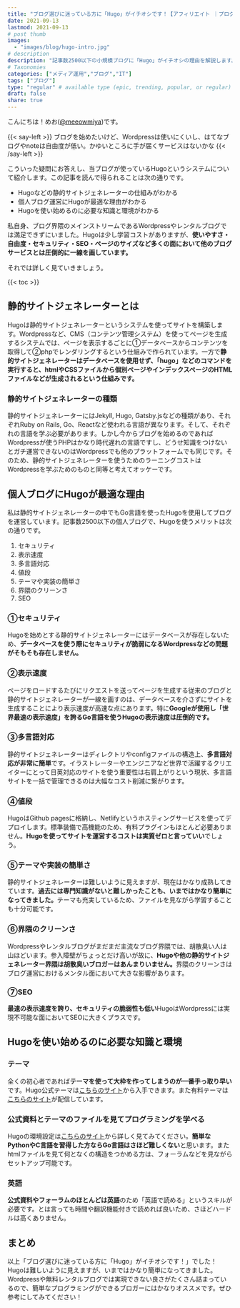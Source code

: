 ```yaml
---
title: "ブログ選びに迷っている方に「Hugo」がイチオシです！【アフィリエイト ｜プログラミング｜オウンドメディア】"
date: 2021-09-13
lastmod: 2021-09-13
# post thumb
images:
  - "images/blog/hugo-intro.jpg"
# description
description: "記事数2500以下の小規模ブログに「Hugo」がイチオシの理由を解説します。"
# Taxonomies
categories: ["メディア運用","ブログ","IT"]
tags: ["ブログ"]
type: "regular" # available type (epic, trending, popular, or regular)
draft: false
share: true
---
```

こんにちは！めお(<u><a href="https://twitter.com/meeowmiya" target="_blank">@meeowmiya</a></u>)です。


{{< say-left >}}
ブログを始めたいけど、Wordpressは使いにくいし、はてなブログやnoteは自由度が低い。かゆいところに手が届くサービスはないかな
{{< /say-left >}}

こういった疑問にお答えし、当ブログが使っているHugoというシステムについて紹介します。この記事を読んで得られることは次の通りです。

* Hugoなどの静的サイトジェネレーターの仕組みがわかる
* 個人ブログ運営にHugoが最適な理由がわかる
* Hugoを使い始めるのに必要な知識と環境がわかる

私自身、ブログ界隈のメインストリームであるWordpressやレンタルブログでは満足できずにいました。Hugoは少し学習コストがありますが、<span class="keiko-red">**使いやすさ・自由度・セキュリティ・SEO・ページのサイズなど多くの面において他のブログサービスとは圧倒的に一線を画しています。**</span>

それでは詳しく見ていきましょう。

{{< toc >}}

## 静的サイトジェネレーターとは

Hugoは静的サイトジェネレーターというシステムを使ってサイトを構築します。Wordpressなど、CMS（コンテンツ管理システム）を使ってページを生成するシステムでは、ページを表示するごとに①データベースからコンテンツを取得して②phpでレンダリングするという仕組みで作られています。一方で<span class="keiko-red">**静的サイトジェネレーターはデータベースを使用せず、「hugo」などのコマンドを実行すると、htmlやCSSファイルから個別ページやインデックスページのHTMLファイルなどが生成されるという仕組みです。**</span>

### 静的サイトジェネレーターの種類

静的サイトジェネレーターにはJekyll, Hugo, Gatsby.jsなどの種類があり、それぞれRuby on Rails, Go、Reactなど使われる言語が異なります。そして、それぞれの言語を学ぶ必要があります。しかし今からブログを始めるのであればWordpressが使うPHPはかなり時代遅れの言語ですし、どうせ知識をつけないとガチ運営できないのはWordpressでも他のプラットフォームでも同じです。そのため、静的サイトジェネレーターを使うためのラーニングコストはWordpressを学ぶためのものと同等と考えてオッケーです。

## 個人ブログにHugoが最適な理由

私は静的サイトジェネレーターの中でもGo言語を使ったHugoを使用してブログを運営しています。記事数2500以下の個人ブログで、Hugoを使うメリットは次の通りです。

1. セキュリティ
2. 表示速度
3. 多言語対応
4. 値段
5. テーマや実装の簡単さ
6. 界隈のクリーンさ
7. SEO


### ①セキュリティ

Hugoを始めとする静的サイトジェネレーターにはデータベースが存在しないため、<span class="keiko-red">**データベースを使う際にセキュリティが脆弱になるWordpressなどの問題がそもそも存在しません。**</span>

### ②表示速度

ページをロードするたびにリクエストを送ってページを生成する従来のブログと静的サイトジェネレーターが一線を画すのは、データベースを介さずにサイトを生成することにより表示速度が高速な点にあります。特に<span class="keiko-red">**Googleが使用し「世界最速の表示速度」を誇るGo言語を使うHugoの表示速度は圧倒的です。**</span>

### ③多言語対応

静的サイトジェネレーターはディレクトリやconfigファイルの構造上、<span class="keiko-red">**多言語対応が非常に簡単**</span>です。イラストレーターやエンジニアなど世界で活躍するクリエイターにとって日英対応のサイトを使う重要性は右肩上がりという現状、多言語サイトを一括で管理できるのは大幅なコスト削減に繋がります。

### ④値段

HugoはGithub pagesに格納し、Netlifyというホスティングサービスを使ってデプロイします。標準装備で高機能のため、有料プラグインもほとんど必要ありません。<span class="keiko-red">**Hugoを使ってサイトを運営するコストは実質ゼロと言っていい**</span>でしょう。

### ⑤テーマや実装の簡単さ

静的サイトジェネレーターは難しいように見えますが、現在はかなり成熟してきています。<span class="keiko-red">**過去には専門知識がないと難しかったことも、いまではかなり簡単になってきました。**</span>テーマも充実しているため、ファイルを見ながら学習することも十分可能です。


### ⑥界隈のクリーンさ

Wordpressやレンタルブログがまだまだ主流なブログ界隈では、胡散臭い人は山ほどいます。参入障壁がちょっとだけ高いが故に、<span class="keiko-red">**Hugoや他の静的サイトジェネレーター界隈は胡散臭いブロガーはあんまりいません。**</span>界隈のクリーンさはブログ運営におけるメンタル面において大きな影響があります。

### ⑦SEO

<span class="keiko-red">**最速の表示速度を誇り、セキュリティの脆弱性も低い**</span>HugoはWordpressには実現不可能な面においてSEOに大きくプラスです。

## Hugoを使い始めるのに必要な知識と環境


### テーマ

全くの初心者であれば<span class="keiko-red">**テーマを使って大枠を作ってしまうのが一番手っ取り早い**</span>です。Hugo公式テーマは<a href ="https://themes.gohugo.io/" target ="_blank"><u>こちらのサイト</u></a>から入手できます。また有料テーマは<a href ="https://themefisher.com/" target ="_blank"><u>こちらのサイト</u></a>が配信しています。

### 公式資料とテーマのファイルを見てプログラミングを学べる

Hugoの環境設定は<a href ="https://gohugo.io/getting-started/quick-start/" target ="_blank"><u>こちらのサイト</u></a>から詳しく見てみてください。<span class="keiko-red">**簡単なPythonやC言語を習得した方ならGo言語はさほど難しくない**</span>と思います。またhtmlファイルを見て何となくの構造をつかめる方は、フォーラムなどを見ながらセットアップ可能です。

### 英語

<span class="keiko-red">**公式資料やフォーラムのほとんどは英語**</span>のため「英語で読める」というスキルが必要です。とは言っても時間や翻訳機能付きで読めれば良いため、さほどハードルは高くありません。

## まとめ

以上「ブログ選びに迷っている方に「Hugo」がイチオシです！」でした！Hugoは難しいように見えますが、いまではかなり簡単になってきました。Wordpressや無料レンタルブログでは実現できない良さがたくさん詰まっているので、簡単なプログラミングができるブロガーにはかなりオススメです。ぜひ参考にしてみてください！